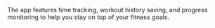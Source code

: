 The app features time tracking, workout history saving, and progress monitoring to help you stay on top of your fitness goals.
